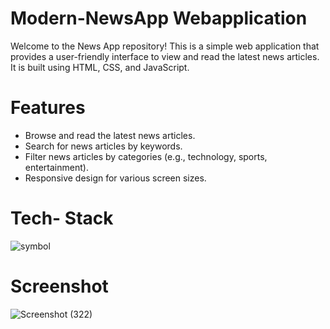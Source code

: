 # Modern-NewsApp Webapplication
  Welcome to the News App repository! This is a simple web application that provides a user-friendly interface to view and read the latest news articles. It is built using HTML,     CSS, and JavaScript.

  # Features
  
   * Browse and read the latest news articles.
   * Search for news articles by keywords.
   * Filter news articles by categories (e.g., technology, sports, entertainment).
   * Responsive design for various screen sizes.

# Tech- Stack

  
    
    
  ![symbol](https://github.com/Shriprakash12/Modern-NewsApp-/assets/117774163/4f569e6f-8d79-4b21-9304-a72ed69929ff)


# Screenshot
![Screenshot (322)](https://github.com/Shriprakash12/Modern-NewsApp-/assets/117774163/4c106c2f-b823-4cba-9578-372871b852d6)

